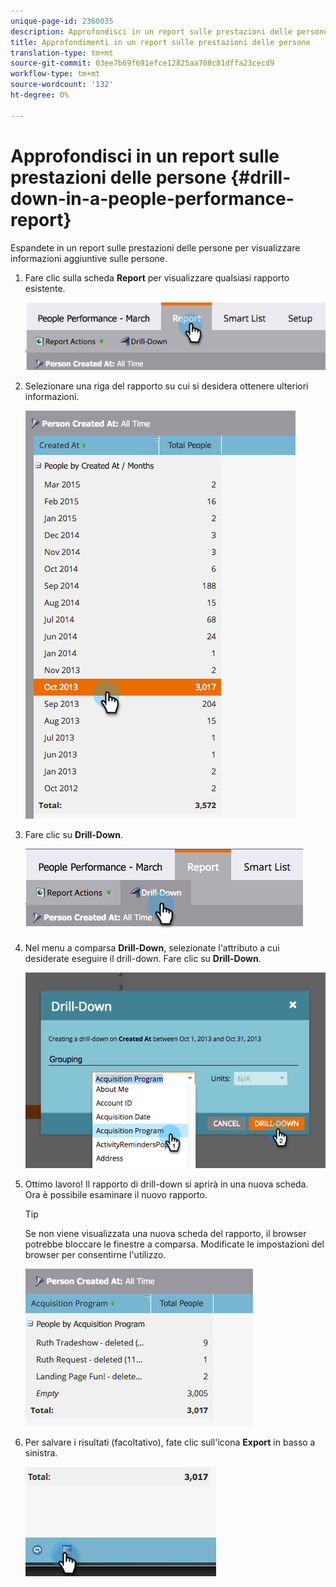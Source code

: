 ```yaml
---
unique-page-id: 2360035
description: Approfondisci in un report sulle prestazioni delle persone - Marketo Docs - Documentazione del prodotto
title: Approfondimenti in un report sulle prestazioni delle persone
translation-type: tm+mt
source-git-commit: 03ee7b69f691efce12825aa708c81dffa23cecd9
workflow-type: tm+mt
source-wordcount: '132'
ht-degree: 0%

---
```



# Approfondisci in un report sulle prestazioni delle persone {#drill-down-in-a-people-performance-report}

Espandete in un report sulle prestazioni delle persone per visualizzare informazioni aggiuntive sulle persone.

1. Fare clic sulla scheda **Report** per visualizzare qualsiasi rapporto esistente.

   ![](assets/one.png)

1. Selezionare una riga del rapporto su cui si desidera ottenere ulteriori informazioni.

   ![](assets/two.png)

1. Fare clic su **Drill-Down**.

   ![](assets/three.png)

1. Nel menu a comparsa **Drill-Down**, selezionate l&#39;attributo a cui desiderate eseguire il drill-down. Fare clic su **Drill-Down**.

   ![](assets/four.png)

1. Ottimo lavoro! Il rapporto di drill-down si aprirà in una nuova scheda. Ora è possibile esaminare il nuovo rapporto.

   >[!TIP]
   >
   >Se non viene visualizzata una nuova scheda del rapporto, il browser potrebbe bloccare le finestre a comparsa. Modificate le impostazioni del browser per consentirne l&#39;utilizzo.

   ![](assets/five.png)

1. Per salvare i risultati (facoltativo), fate clic sull&#39;icona **Export** in basso a sinistra.

   ![](assets/six.png)
